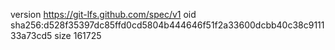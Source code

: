 version https://git-lfs.github.com/spec/v1
oid sha256:d528f35397dc85ffd0cd5804b444646f51f2a33600dcbb40c38c911133a73cd5
size 161725
